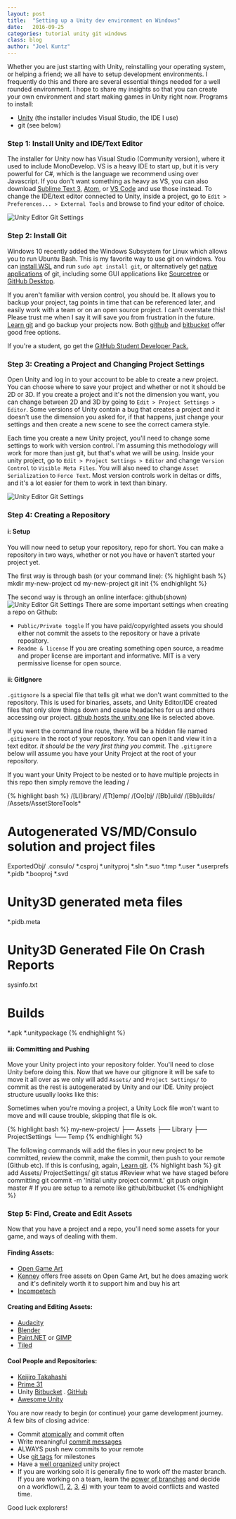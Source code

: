 ```yaml
---
layout: post
title:  "Setting up a Unity dev environment on Windows"
date:   2016-09-25
categories: tutorial unity git windows
class: blog
author: "Joel Kuntz"
---
```

Whether you are just starting with Unity, reinstalling your operating system, or helping a friend; we all have to setup development environments. I frequently do this and there are several essential things needed for a well rounded environment. I hope to share my insights so that you can create your own environment and start making games in Unity right now.
Programs to install:  

* [Unity](https://unity3d.com/) (the installer includes Visual Studio, the IDE I use)
* git (see below)

### Step 1: Install Unity and IDE/Text Editor
The installer for Unity now has Visual Studio (Community version), where it used to include MonoDevelop. VS is a heavy IDE to start up, but it is very powerful for C#, which is the language we recommend using over Javascript. If you don't want something as heavy as VS, you can also download [Sublime Text 3](https://www.sublimetext.com/3), [Atom](https://atom.io/), or [VS Code](https://code.visualstudio.com/) and use those instead. To change the IDE/text editor connected to Unity, inside a project, go to `Edit > Preferences... > External Tools` and browse to find your editor of choice.

<img alt="Unity Editor Git Settings" src="{{site.base-url}}/assets/images/blog/unitydevenv/ChangeTextEditor.png">

### Step 2: Install Git
Windows 10 recently added the Windows Subsystem for Linux which allows you to run Ubuntu Bash. This is my favorite way to use git on windows. You can [install WSL](http://www.howtogeek.com/249966/how-to-install-and-use-the-linux-bash-shell-on-windows-10/) and run `sudo apt install git`, or alternatively get [native applications](https://git-scm.com/downloads) of git, including some GUI applications like [Sourcetree](https://www.sourcetreeapp.com/) or [GitHub Desktop](https://desktop.github.com/). 

<p class="note">If you aren't familiar with version control, you should be. It allows you to backup your project, tag points in time that can be referenced later, and easily work with a team or on an open source project. I can't overstate this! Please trust me when I say it will save you from frustration in the future. <a href="https://git-scm.com/book/en/v2">Learn git</a> and go backup your projects now. Both <a href="https://github.com/">github</a> and <a href="https://bitbucket.org/">bitbucket</a> offer good free options.</p>

<p class="note">If you're a student, go get the <a href="https://education.github.com/pack">GitHub Student Developer Pack.</a></p>

### Step 3: Creating a Project and Changing Project Settings
Open Unity and log in to your account to be able to create a new project. You can choose where to save your project and whether or not it should be 2D or 3D. If you create a project and it's not the dimension you want, you can change between 2D and 3D by going to `Edit > Project Settings > Editor`. Some versions of Unity contain a bug that creates a project and it doesn't use the dimension you asked for, if that happens, just change your settings and then create a new scene to see the correct camera style.

Each time you create a new Unity project, you'll need to change some settings to work with version control. I'm assuming this methodology will work for more than just git, but that's what we will be using. Inside your unity project, go to `Edit > Project Settings > Editor` and change `Version Control` to `Visible Meta Files`. You will also need to change `Asset Serialization` to `Force Text`. Most version controls work in deltas or diffs, and it's a lot easier for them to work in text than binary.

<img alt="Unity Editor Git Settings" src="{{site.base-url}}/assets/images/blog/unitydevenv/UnityEditorSettingsForGit.png">

### Step 4: Creating a Repository

#### i: Setup
You will now need to setup your repository, repo for short. You can make a repository in two ways, whether or not you have or haven't started your project yet. 

The first way is through bash (or your command line):
{% highlight bash %}
mkdir my-new-project
cd my-new-project
git init
{% endhighlight %}

The second way is through an online interface: github(shown)
<img alt="Unity Editor Git Settings" src="{{site.base-url}}/assets/images/blog/unitydevenv/GithubUnityProject.png">
There are some important settings when creating a repo on Github:  

*  `Public/Private toggle` If you have paid/copyrighted assets you should either not commit the assets to the repository or have a private repository. 
*  `Readme & license` If you are creating something open source, a readme and proper license are important and informative. MIT is a very permissive license for open source.

#### ii: GitIgnore   
 `.gitignore` Is a special file that tells git what we don't want committed to the repository. This is used for binaries, assets, and Unity Editor/IDE created files that only slow things down and cause headaches for us and others accessing our project. [github hosts the unity one](https://github.com/github/gitignore/blob/master/Unity.gitignore) like is selected above.  

 If you went the command line route, there will be a hidden file named `.gitignore` in the root of your repository. You can open it and view it in a text editor. _It should be the very first thing you commit_. The `.gitignore` below will assume you have your Unity Project at the root of your repository.  

 <p class="note">If you want your Unity Project to be nested or to have multiple projects in this repo then simply remove the leading /</p>

{% highlight bash %}
/[Ll]ibrary/
/[Tt]emp/
/[Oo]bj/
/[Bb]uild/
/[Bb]uilds/
/Assets/AssetStoreTools*
# Autogenerated VS/MD/Consulo solution and project files
ExportedObj/
.consulo/
*.csproj
*.unityproj
*.sln
*.suo
*.tmp
*.user
*.userprefs
*.pidb
*.booproj
*.svd
# Unity3D generated meta files
*.pidb.meta
# Unity3D Generated File On Crash Reports
sysinfo.txt
# Builds
*.apk
*.unitypackage
{% endhighlight %}
  

#### iii: Committing and Pushing
Move your Unity project into your repository folder. You'll need to close Unity before doing this. Now that we have our gitignore it will be safe to move it all over as we only will add `Assets/` and `Project Settings/` to commit as the rest is autogenerated by Unity and our IDE. Unity project structure usually looks like this:
<p class="note"> Sometimes when you're moving a project, a Unity Lock file won't want to move and will cause trouble, skipping that file is ok.</p>

{% highlight bash %}
my-new-project/
├── Assets
├── Library
├── ProjectSettings
└── Temp
{% endhighlight %}

The following commands will add the files in your new project to be committed, review the commit, make the commit, then push to your remote (Github etc). If this is confusing, again, [Learn git](https://git-scm.com/book/en/v2). 
{% highlight bash %}
git add Assets/ ProjectSettings/
git status #Review what we have staged before committing
git commit -m 'Initial unity project commit.'
git push origin master # If you are setup to a remote like github/bitbucket
{% endhighlight %}

### Step 5: Find, Create and Edit Assets
Now that you have a project and a repo, you'll need some assets for your game, and ways of dealing with them.

#### Finding Assets:
* [Open Game Art](http://opengameart.org/)
* [Kenney](http://kenney.nl/assets) offers free assets on Open Game Art, but he does amazing work and it's definitely worth it to support him and buy his art
* [Incompetech](https://incompetech.com/)

#### Creating and Editing Assets:
* [Audacity](http://www.audacityteam.org/)
* [Blender](https://www.blender.org/)  
* [Paint.NET](http://www.getpaint.net/download.html) or [GIMP](https://www.gimp.org/)
* [Tiled](http://www.mapeditor.org/)

#### Cool People and Repositories:
* [Keijiro Takahashi](https://github.com/keijiro)
* [Prime 31](https://github.com/prime31)
* Unity [Bitbucket](https://bitbucket.org/Unity-Technologies/) . [GitHub](https://github.com/Unity-Technologies)
* [Awesome Unity](https://github.com/RyanNielson/awesome-unity)  

You are now ready to begin (or continue) your game development journey. A few bits of closing advice:

* Commit [atomically](https://en.wikipedia.org/wiki/Atomic_commit#Atomic_commit_convention) and commit often
* Write meaningful [commit messages](http://chris.beams.io/posts/git-commit/)
* ALWAYS push new commits to your remote
* Use [git tags](https://git-scm.com/book/en/v2/Git-Basics-Tagging) for milestones 
* Have a [well organized](http://blog.theknightsofunity.com/7-ways-keep-unity-project-organized/) unity project
* If you are working solo it is generally fine to work off the master branch. If you are working on a team, learn the [power of branches](https://git-scm.com/book/en/v2/Git-Branching-Branches-in-a-Nutshell) and decide on a workflow([1](https://git-scm.com/book/en/v2/Git-Branching-Branching-Workflows), [2](https://git-scm.com/book/en/v2/Distributed-Git-Distributed-Workflows#_distributed_git), [3](https://www.atlassian.com/git/tutorials/comparing-workflows/), [4](https://guides.github.com/introduction/flow/)) with your team to avoid conflicts and wasted time.


  
Good luck explorers!